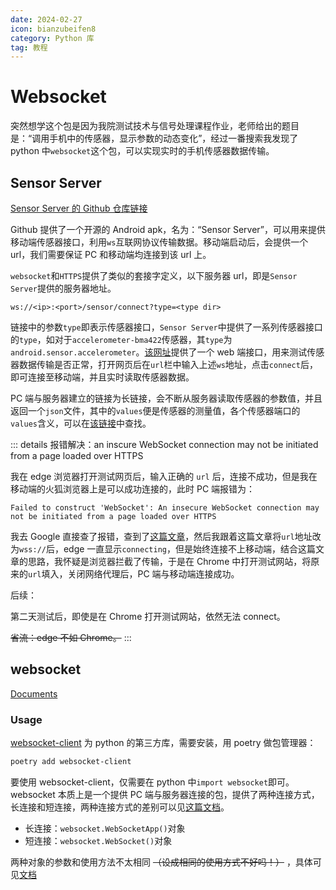 ```yaml
---
date: 2024-02-27
icon: bianzubeifen8
category: Python 库
tag: 教程
---
```


# Websocket

突然想学这个包是因为我院测试技术与信号处理课程作业，老师给出的题目是：“调用手机中的传感器，显示参数的动态变化”，经过一番搜索我发现了 python 中`websocket`这个包，可以实现实时的手机传感器数据传输。

## Sensor Server

[Sensor Server 的 Github 仓库链接](https://github.com/umer0586/SensorServer)

Github 提供了一个开源的 Android apk，名为：“Sensor Server”，可以用来提供移动端传感器接口，利用`ws`互联网协议传输数据。移动端启动后，会提供一个 url，我们需要保证 PC 和移动端均连接到该 url 上。

`websocket`和`HTTPS`提供了类似的套接字定义，以下服务器 url，即是`Sensor Server`提供的服务器地址。

```
ws://<ip>:<port>/sensor/connect?type=<type dir>
```

链接中的参数`type`即表示传感器接口，`Sensor Server`中提供了一系列传感器接口的`type`，如对于`accelerometer-bma422`传感器，其`type`为`android.sensor.accelerometer`。[该网址](https://livepersoninc.github.io/ws-test-page/)提供了一个 web 端接口，用来测试传感器数据传输是否正常，打开网页后在`url`栏中输入上述`ws`地址，点击`connect`后，即可连接至移动端，并且实时读取传感器数据。

PC 端与服务器建立的链接为长链接，会不断从服务器读取传感器的参数值，并且返回一个`json`文件，其中的`values`便是传感器的测量值，各个传感器端口的`values`含义，可以在[该链接](https://developer.android.com/develop/sensors-and-location/sensors/sensors_motion?hl=zh-cn)中查找。

::: details 报错解决：an inscure WebSocket connection may not be initiated from a page loaded over HTTPS

我在 edge 浏览器打开测试网页后，输入正确的 `url` 后，连接不成功，但是我在移动端的火狐浏览器上是可以成功连接的，此时 PC 端报错为：

```
Failed to construct 'WebSocket': An insecure WebSocket connection may not be initiated from a page loaded over HTTPS
```

我去 Google 直接查了报错，查到了[这篇文章](https://stackoverflow.com/questions/28625351/uncaught-securityerror-failed-to-construct-websocket-an-insecure-websocket-c)，然后我跟着这篇文章将`url`地址改为`wss://`后，edge 一直显示`connecting`，但是始终连接不上移动端，结合这篇文章的思路，我怀疑是浏览器拦截了传输，于是在 Chrome 中打开测试网站，将原来的`url`填入，关闭网络代理后，PC 端与移动端连接成功。

后续：

第二天测试后，即使是在 Chrome 打开测试网站，依然无法 connect。

~~省流：edge 不如 Chrome。~~
:::

## websocket

[Documents](https://websocket-client.readthedocs.io/en/latest/)

### Usage

[websocket-client](https://github.com/websocket-client/websocket-client) 为 python 的第三方库，需要安装，用 poetry 做包管理器：

```sh
poetry add websocket-client
```

要使用 websocket-client，仅需要在 python 中`import websocket`即可。websocket 本质上是一个提供 PC 端与服务器连接的包，提供了两种连接方式，长连接和短连接，两种连接方式的差别可以见[这篇文档](https://cloud.tencent.com/developer/article/1640430)。

- 长连接：`websocket.WebSocketApp()`对象
- 短连接：`websocket.WebSocket()`对象

两种对象的参数和使用方法不太相同 ~~（设成相同的使用方式不好吗！）~~ ，具体可见[文档](https://websocket-client.readthedocs.io/en/latest/examples.html)
